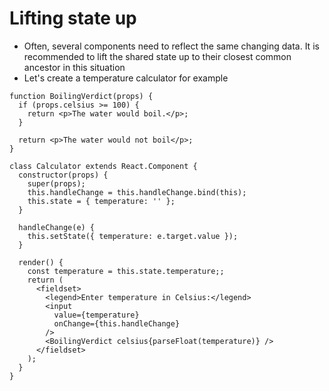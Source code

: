 # Lifting state up

- Often, several components need to reflect the same changing data. It is recommended to lift the shared state up to their closest common ancestor in this situation
- Let's create a temperature calculator for example

```
function BoilingVerdict(props) {
  if (props.celsius >= 100) {
    return <p>The water would boil.</p>;
  }

  return <p>The water would not boil</p>;
}
```

```
class Calculator extends React.Component {
  constructor(props) {
    super(props);
    this.handleChange = this.handleChange.bind(this);
    this.state = { temperature: '' };
  }

  handleChange(e) {
    this.setState({ temperature: e.target.value });
  }

  render() {
    const temperature = this.state.temperature;;
    return (
      <fieldset>
        <legend>Enter temperature in Celsius:</legend>
        <input
          value={temperature}
          onChange={this.handleChange}
        />
        <BoilingVerdict celsius{parseFloat(temperature)} />
      </fieldset>
    );
  }
}
```

